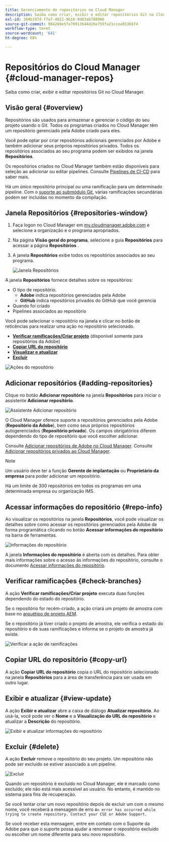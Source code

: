 ```yaml
---
title: Gerenciamento de repositórios no Cloud Manager
description: Saiba como criar, exibir e editar repositórios Git no Cloud Manager.
exl-id: 384b197d-f7a7-4022-9b16-9d83ab788966
source-git-commit: 984269e5fe70913644d26e759fa21ccea0536bf4
workflow-type: tm+mt
source-wordcount: '641'
ht-degree: 68%

---
```



# Repositórios do Cloud Manager {#cloud-manager-repos}

Saiba como criar, exibir e editar repositórios Git no Cloud Manager.

## Visão geral {#overview}

Repositórios são usados para armazenar e gerenciar o código do seu projeto usando o Git. Todos os programas criados no Cloud Manager têm um repositório gerenciado pela Adobe criado para eles.

Você pode optar por criar repositórios adicionais gerenciados por Adobe e também adicionar seus próprios repositórios privados. Todos os repositórios associados ao seu programa podem ser exibidos na janela **Repositórios**.

Os repositórios criados no Cloud Manager também estão disponíveis para seleção ao adicionar ou editar pipelines. Consulte [Pipelines de CI-CD](/help/overview/ci-cd-pipelines.md) para saber mais.

Há um único repositório principal ou uma ramificação para um determinado pipeline. Com o [suporte ao submódulo Git](git-submodules.md), várias ramificações secundárias podem ser incluídas no momento da compilação.

## Janela Repositórios {#repositories-window}

1. Faça logon no Cloud Manager em [my.cloudmanager.adobe.com](https://my.cloudmanager.adobe.com/) e selecione a organização e o programa apropriados.

1. Na página **Visão geral do programa**, selecione a guia **Repositórios** para acessar a página **Repositórios** .

1. A janela **Repositórios** exibe todos os repositórios associados ao seu programa.

   ![Janela Repositórios](assets/repositories.png)

A janela **Repositórios** fornece detalhes sobre os repositórios:

* O tipo de repositório.
   * **Adobe** indica repositórios gerenciados pela Adobe
   * **GitHub** indica repositórios privados do GitHub que você gerencia
* Quando foi criado
* Pipelines associados ao repositório

Você pode selecionar o repositório na janela e clicar no botão de reticências para realizar uma ação no repositório selecionado.

* **[Verificar ramificações/Criar projeto](#check-branches)** (disponível somente para repositórios da Adobe)
* **[Copiar URL do repositório](#copy-url)**
* **[Visualizar e atualizar](#view-update)**
* **[Excluir](#delete)**

![Ações do repositório](assets/repository-actions.png)

## Adicionar repositórios {#adding-repositories}

Clique no botão **Adicionar repositório** na janela **Repositórios** para iniciar o assistente **Adicionar repositório**.

![Assistente Adicionar repositório](assets/add-repository-wizard.png)

O Cloud Manager oferece suporte a repositórios gerenciados pela Adobe (**Repositório da Adobe**), bem como seus próprios repositórios autogerenciados (**Repositório privado**). Os campos obrigatórios diferem dependendo do tipo de repositório que você escolher adicionar.

Consulte [Adicionar repositórios de Adobe no Cloud Manager](adobe-repositories.md).
Consulte [Adicionar repositórios privados ao Cloud Manager](private-repositories.md).

>[!NOTE]
>
>Um usuário deve ter a função **Gerente de implantação** ou **Proprietário da empresa** para poder adicionar um repositório.
>
>Há um limite de 300 repositórios em todos os programas em uma determinada empresa ou organização IMS.

## Acessar informações do repositório {#repo-info}

Ao visualizar os repositórios na janela **Repositórios**, você pode visualizar os detalhes sobre como acessar os repositórios gerenciados pela Adobe de forma programática clicando no botão **Acessar informações do repositório** na barra de ferramentas.

![Informações do repositório](assets/access-repo-info.png)

A janela **Informações do repositório** é aberta com os detalhes. Para obter mais informações sobre o acesso às informações do repositório, consulte o documento [Acessar informações do repositório](accessing-repositories.md).

## Verificar ramificações {#check-branches}

A ação **Verificar ramificações/Criar projeto** executa duas funções dependendo do estado do repositório.

Se o repositório for recém-criado, a ação criará um projeto de amostra com base no [arquétipo de projeto AEM](https://experienceleague.adobe.com/pt-br/docs/experience-manager-core-components/using/developing/archetype/overview).

Se o repositório já tiver criado o projeto de amostra, ele verifica o estado do repositório e de suas ramificações e informa se o projeto de amostra já existe.

![Verificar a ação de ramificações](assets/check-branches.png)

## Copiar URL do repositório {#copy-url}

A ação **Copiar URL do repositório** copia o URL do repositório selecionado na janela **Repositórios** para a área de transferência para ser usada em outro lugar.

## Exibir e atualizar {#view-update}

A ação **Exibir e atualizar** abre a caixa de diálogo **Atualizar repositório**. Ao usá-la, você pode ver o **Nome** e a **Visualização do URL do repositório** e atualizar a **Descrição** do repositório.

![Exibir e atualizar informações do repositório](assets/update-repository.png)

## Excluir {#delete}

A ação **Excluir** remove o repositório do seu projeto. Um repositório não pode ser excluído se estiver associado a um pipeline.

![Excluir](assets/delete.png)

Quando um repositório é excluído no Cloud Manager, ele é marcado como excluído; ele não está mais acessível ao usuário. No entanto, é mantido no sistema para fins de recuperação.

Se você tentar criar um novo repositório depois de excluir um com o mesmo nome, você receberá a mensagem de erro `An error has occurred while trying to create repository. Contact your CSE or Adobe Support.`

Se você receber esta mensagem, entre em contato com o Suporte da Adobe para que o suporte possa ajudar a renomear o repositório excluído ou escolher um nome diferente para seu novo repositório.
